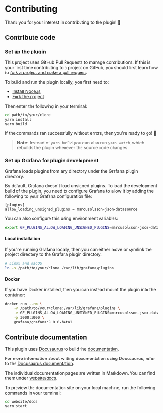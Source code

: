 # Contributing

Thank you for your interest in contributing to the plugin! 🙏

## Contribute code

### Set up the plugin

This project uses GitHub Pull Requests to manage contributions. If this is your first time contributing to a project on GitHub, you should first learn how to [fork a project and make a pull request](https://guides.github.com/activities/forking/).

To build and run the plugin locally, you first need to:

- [Install Node.js](https://nodejs.org/en/download/)
- [Fork the project](https://guides.github.com/activities/forking/#fork)

Then enter the following in your terminal:

```bash
cd path/to/your/clone
yarn install
yarn build
```

If the commands ran successfully without errors, then you're ready to go! 🚀

> **Note:** Instead of `yarn build` you can also run `yarn watch`, which rebuilds the plugin whenever the source code changes.

### Set up Grafana for plugin development

Grafana loads plugins from any directory under the Grafana plugin directory.

By default, Grafana doesn't load unsigned plugins. To load the development build of the plugin, you need to configure Grafana to allow it by adding the following to your Grafana configuration file:

```bash
[plugins]
allow_loading_unsigned_plugins = marcusolsson-json-datasource
```

You can also configure this using environment variables:

```bash
export GF_PLUGINS_ALLOW_LOADING_UNSIGNED_PLUGINS=marcusolsson-json-datasource
```

#### Local installation

If you're running Grafana locally, then you can either move or symlink the project directory to the Grafana plugin directory.

```bash
# Linux and macOS
ln -s /path/to/your/clone /var/lib/grafana/plugins
```

#### Docker

If you have Docker installed, then you can instead mount the plugin into the container:

```bash
docker run --rm \
    -v /path/to/your/clone:/var/lib/grafana/plugins \
    -e GF_PLUGINS_ALLOW_LOADING_UNSIGNED_PLUGINS=marcusolsson-json-datasource \
    -p 3000:3000 \
    grafana/grafana:8.0.0-beta2
```

## Contribute documentation

This plugin uses [Docusaurus](https://docusaurus.io/) to build the [documentation](https://marcus.se.net/grafana-json-datasource).

For more information about writing documentation using Docusaurus, refer to the [Docusaurus documentation](https://docusaurus.io/docs/).

The individual documentation pages are written in Markdown. You can find them under [website/docs](website/docs).

To preview the documentation site on your local machine, run the following commands in your terminal:

```bash
cd website/docs
yarn start
```
